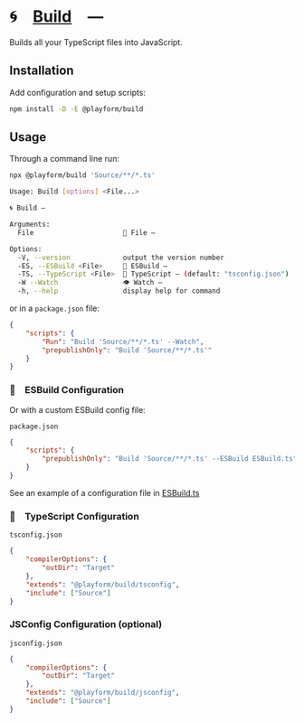 # 🌀 [Build] —

Builds all your TypeScript files into JavaScript.

## Installation

Add configuration and setup scripts:

```sh
npm install -D -E @playform/build
```

## Usage

Through a command line run:

```sh
npx @playform/build 'Source/**/*.ts'
```

```sh
Usage: Build [options] <File...>

🌀 Build —

Arguments:
  File                      📝 File —

Options:
  -V, --version             output the version number
  -ES, --ESBuild <File>     📜 ESBuild —
  -TS, --TypeScript <File>  📜 TypeScript — (default: "tsconfig.json")
  -W --Watch                👁️ Watch —
  -h, --help                display help for command
```

or in a `package.json` file:

```json
{
	"scripts": {
		"Run": "Build 'Source/**/*.ts' --Watch",
		"prepublishOnly": "Build 'Source/**/*.ts'"
	}
}
```

### 📜 ESBuild Configuration

Or with a custom ESBuild config file:

`package.json`

```json
{
	"scripts": {
		"prepublishOnly": "Build 'Source/**/*.ts' --ESBuild ESBuild.ts"
	}
}
```

See an example of a configuration file in
[ESBuild.ts](Source/Variable/ESBuild.ts)

### 📜 TypeScript Configuration

`tsconfig.json`

```json
{
	"compilerOptions": {
		"outDir": "Target"
	},
	"extends": "@playform/build/tsconfig",
	"include": ["Source"]
}
```

### JSConfig Configuration (optional)

`jsconfig.json`

```json
{
	"compilerOptions": {
		"outDir": "Target"
	},
	"extends": "@playform/build/jsconfig",
	"include": ["Source"]
}
```

[ESBuild]: HTTPS://NPMJS.Org/esbuild
[TypeDoc]: HTTPS://NPMJS.Org/typedoc
[Build]: HTTPS://NPMJS.Org/@playform/build
